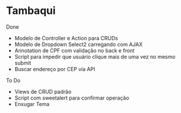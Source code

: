 # Tambaqui

Done
* Modelo de Controller e Action para CRUDs
* Modelo de Dropdown Select2 carregando com AJAX
* Annotation de CPF com validação no back e front
* Script para impedir que usuário clique mais de uma vez no mesmo submit
* Buscar endereço por CEP via API

To Do
* Views de CRUD padrão
* Script com sweetalert para confirmar operação
* Enxugar Tema


